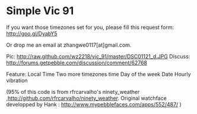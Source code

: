 Simple Vic 91
=============

If you want those timezones set for you, please fill this request form: http://goo.gl/DyabY5 

Or drop me an email at zhangwe0117[at]gmail.com.

Pic: http://raw.github.com/wz2218/vic_91/master/DSC01121_d.JPG
Discuss: http://forums.getpebble.com/discussion/comment/62768

Feature: 
  Local Time
  Two more timezones time
  Day of the week
  Date
  Hourly vibration 

(95% of this code is from rfrcarvalho's ninety_weather ,http://github.com/rfrcarvalho/ninety_weather.
Original watchface developped by Hank : http://www.mypebblefaces.com/apps/552/487/ )

